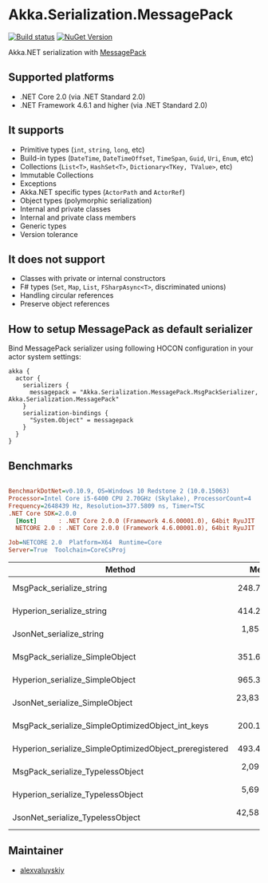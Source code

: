 Akka.Serialization.MessagePack
===
[![Build status](https://ci.appveyor.com/api/projects/status/xaltap7v4n0m042d/branch/dev?svg=true)](https://ci.appveyor.com/project/akkadotnet-contrib/akka-serialization-messagepack/branch/dev) [![NuGet Version](http://img.shields.io/nuget/v/Akka.Serialization.MessagePack.svg?style=flat)](https://www.nuget.org/packages/Akka.Serialization.MessagePack/)

Akka.NET serialization with [MessagePack](https://github.com/neuecc/MessagePack-CSharp)

## Supported platforms
- .NET Core 2.0 (via .NET Standard 2.0)
- .NET Framework 4.6.1 and higher (via .NET Standard 2.0)

## It supports
- Primitive types (`int`, `string`, `long`, etc)
- Build-in types (`DateTime`, `DateTimeOffset`, `TimeSpan`, `Guid`, `Uri`, `Enum`, etc)
- Collections (`List<T>`, `HashSet<T>`, `Dictionary<TKey, TValue>`, etc)
- Immutable Collections
- Exceptions
- Akka.NET specific types (`ActorPath` and `ActorRef`)
- Object types (polymorphic serialization)
- Internal and private classes
- Internal and private class members
- Generic types
- Version tolerance

## It does not support
- Classes with private or internal constructors
- F# types (`Set`, `Map`, `List`, `FSharpAsync<T>`, discriminated unions)
- Handling circular references
- Preserve object references

## How to setup MessagePack as default serializer
Bind MessagePack serializer using following HOCON configuration in your actor system settings:
```hocon
akka {
  actor {
    serializers {
      messagepack = "Akka.Serialization.MessagePack.MsgPackSerializer, Akka.Serialization.MessagePack"
    }
    serialization-bindings {
      "System.Object" = messagepack
    }
  }
}
```

## Benchmarks
``` ini

BenchmarkDotNet=v0.10.9, OS=Windows 10 Redstone 2 (10.0.15063)
Processor=Intel Core i5-6400 CPU 2.70GHz (Skylake), ProcessorCount=4
Frequency=2648439 Hz, Resolution=377.5809 ns, Timer=TSC
.NET Core SDK=2.0.0
  [Host]      : .NET Core 2.0.0 (Framework 4.6.00001.0), 64bit RyuJIT
  NETCORE 2.0 : .NET Core 2.0.0 (Framework 4.6.00001.0), 64bit RyuJIT

Job=NETCORE 2.0  Platform=X64  Runtime=Core  
Server=True  Toolchain=CoreCsProj  

```
 |                                                 Method |        Mean |      Error |     StdDev |  Gen 0 | Allocated |
 |------------------------------------------------------- |------------:|-----------:|-----------:|-------:|----------:|
 |                               MsgPack_serialize_string |    248.7 ns |   2.221 ns |   2.078 ns | 0.0029 |     112 B |
 |                              Hyperion_serialize_string |    414.2 ns |   5.646 ns |   5.281 ns | 0.0257 |     832 B |
 |                               JsonNet_serialize_string |  1,854.9 ns |  36.749 ns |  43.748 ns | 0.1355 |    4336 B |
 |                         MsgPack_serialize_SimpleObject |    351.6 ns |   5.425 ns |   5.074 ns | 0.0037 |     136 B |
 |                        Hyperion_serialize_SimpleObject |    965.3 ns |  12.820 ns |  11.992 ns | 0.0331 |    1112 B |
 |                         JsonNet_serialize_SimpleObject | 23,832.4 ns | 339.575 ns | 317.639 ns | 0.4008 |   14576 B |
 |       MsgPack_serialize_SimpleOptimizedObject_int_keys |    200.1 ns |   1.425 ns |   1.333 ns | 0.0019 |      72 B |
 | Hyperion_serialize_SimpleOptimizedObject_preregistered |    493.4 ns |   6.110 ns |   5.715 ns | 0.0216 |     712 B |
 |                       MsgPack_serialize_TypelessObject |  2,096.3 ns |  21.150 ns |  19.784 ns | 0.0120 |     568 B |
 |                      Hyperion_serialize_TypelessObject |  5,698.9 ns |  34.648 ns |  32.410 ns | 0.1465 |    4952 B |
 |                       JsonNet_serialize_TypelessObject | 42,583.6 ns | 291.306 ns | 258.235 ns | 0.3342 |   13960 B |


## Maintainer
- [alexvaluyskiy](https://github.com/alexvaluyskiy)
